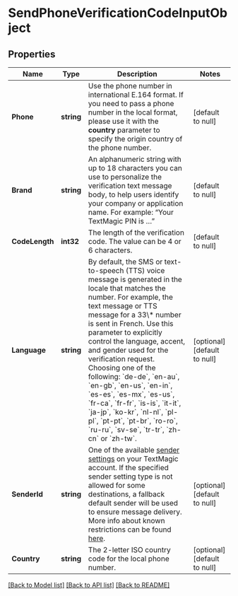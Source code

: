 # SendPhoneVerificationCodeInputObject

## Properties
Name | Type | Description | Notes
------------ | ------------- | ------------- | -------------
**Phone** | **string** | Use the phone number in international E.164 format. If you need to pass a phone number in the local format, please use it with the **country** parameter to specify the origin country of the phone number.  | [default to null]
**Brand** | **string** | An alphanumeric string with up to 18 characters you can use to personalize the verification text message body, to help users identify your company or application name. For example: “Your TextMagic PIN is …”  | [default to null]
**CodeLength** | **int32** | The length of the verification code. The value can be 4 or 6 characters.  | [default to null]
**Language** | **string** | By default, the SMS or text-to-speech (TTS) voice message is generated in the locale that matches the number. For example, the text message or TTS message for a 33\\* number is sent in French. Use this parameter to explicitly control the language, accent, and gender used for the verification request. Choosing one of the following: &#x60;de-de&#x60;, &#x60;en-au&#x60;, &#x60;en-gb&#x60;, &#x60;en-us&#x60;, &#x60;en-in&#x60;, &#x60;es-es&#x60;, &#x60;es-mx&#x60;, &#x60;es-us&#x60;, &#x60;fr-ca&#x60;, &#x60;fr-fr&#x60;, &#x60;is-is&#x60;, &#x60;it-it&#x60;, &#x60;ja-jp&#x60;, &#x60;ko-kr&#x60;, &#x60;nl-nl&#x60;, &#x60;pl-pl&#x60;, &#x60;pt-pt&#x60;, &#x60;pt-br&#x60;, &#x60;ro-ro&#x60;, &#x60;ru-ru&#x60;, &#x60;sv-se&#x60;, &#x60;tr-tr&#x60;, &#x60;zh-cn&#x60; or &#x60;zh-tw&#x60;.  | [optional] [default to null]
**SenderId** | **string** | One of the available [sender settings](https://my.textmagic.com/online/reply-options/) on your TextMagic account. If the specified sender setting type is not allowed for some destinations, a fallback default sender will be used to ensure message delivery. More info about known restrictions can be found [here](https://support.textmagic.com/article/how-to-understand-sender-setting-restrictions/).  | [optional] [default to null]
**Country** | **string** | The 2-letter ISO country code for the local phone number. | [optional] [default to null]

[[Back to Model list]](../README.md#documentation-for-models) [[Back to API list]](../README.md#documentation-for-api-endpoints) [[Back to README]](../README.md)


